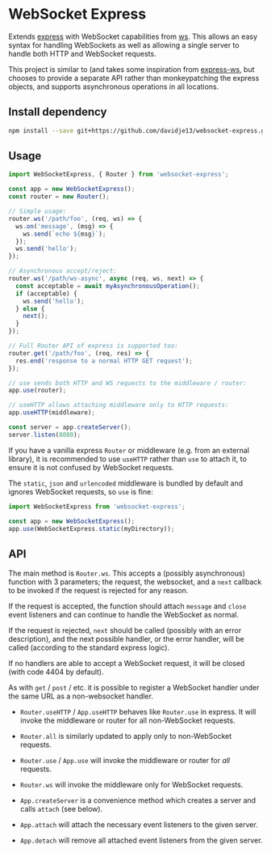 # WebSocket Express

Extends [express](https://expressjs.com/) with WebSocket capabilities
from [ws](https://github.com/websockets/ws). This allows an easy syntax
for handling WebSockets as well as allowing a single server to handle
both HTTP and WebSocket requests.

This project is similar to (and takes some inspiration from
[express-ws](https://github.com/HenningM/express-ws), but chooses to
provide a separate API rather than monkeypatching the express objects,
and supports asynchronous operations in all locations.

## Install dependency

```bash
npm install --save git+https://github.com/davidje13/websocket-express.git#semver:^1.0.1
```

## Usage

```javascript
import WebSocketExpress, { Router } from 'websocket-express';

const app = new WebSocketExpress();
const router = new Router();

// Simple usage:
router.ws('/path/foo', (req, ws) => {
  ws.on('message', (msg) => {
    ws.send(`echo ${msg}`);
  });
  ws.send('hello');
});

// Asynchronous accept/reject:
router.ws('/path/ws-async', async (req, ws, next) => {
  const acceptable = await myAsynchronousOperation();
  if (acceptable) {
    ws.send('hello');
  } else {
    next();
  }
});

// Full Router API of express is supported too:
router.get('/path/foo', (req, res) => {
  res.end('response to a normal HTTP GET request');
});

// use sends both HTTP and WS requests to the middleware / router:
app.use(router);

// useHTTP allows attaching middleware only to HTTP requests:
app.useHTTP(middleware);

const server = app.createServer();
server.listen(8080);
```

If you have a vanilla express `Router` or middleware (e.g. from an
external library), it is recommended to use `useHTTP` rather than `use`
to attach it, to ensure it is not confused by WebSocket requests.

The `static`, `json` and `urlencoded` middleware is bundled by default
and ignores WebSocket requests, so `use` is fine:

```javascript
import WebSocketExpress from 'websocket-express';

const app = new WebSocketExpress();
app.use(WebSocketExpress.static(myDirectory));
```

## API

The main method is `Router.ws`. This accepts a (possibly asynchronous)
function with 3 parameters; the request, the websocket, and a `next`
callback to be invoked if the request is rejected for any reason.

If the request is accepted, the function should attach `message` and
`close` event listeners and can continue to handle the WebSocket as
normal.

If the request is rejected, `next` should be called (possibly with an
error description), and the next possible handler, or the error
handler, will be called (according to the standard express logic).

If no handlers are able to accept a WebSocket request, it will be
closed (with code 4404 by default).

As with `get` / `post` / etc. it is possible to register a WebSocket
handler under the same URL as a non-websocket handler.

- `Router.useHTTP` / `App.useHTTP` behaves like `Router.use` in
  express. It will invoke the middleware or router for all
  non-WebSocket requests.

- `Router.all` is similarly updated to apply only to non-WebSocket
  requests.

- `Router.use` / `App.use` will invoke the middleware or router for
  *all* requests.

- `Router.ws` will invoke the middleware only for WebSocket requests.

- `App.createServer` is a convenience method which creates a server and
  calls `attach` (see below).

- `App.attach` will attach the necessary event listeners to the given
  server.

- `App.detach` will remove all attached event listeners from the given
  server.
